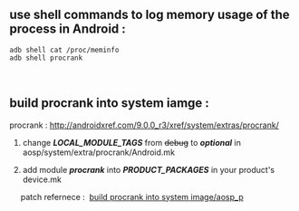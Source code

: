 
## use shell commands to log memory usage of the process in Android :

```
adb shell cat /proc/meminfo
adb shell procrank
```

<br />

## build procrank into system iamge :

procrank :  <http://androidxref.com/9.0.0_r3/xref/system/extras/procrank/>

1. change ___LOCAL_MODULE_TAGS___ from <s>debug</s> to ___optional___ in aosp/system/extra/procrank/Android.mk

2. add module ___procrank___ into ___PRODUCT_PACKAGES___ in your product's device.mk

&nbsp;&nbsp;&nbsp;&nbsp;&nbsp;patch refernece : &nbsp;[build procrank into system image/aosp_p](https://github.com/tingkts/Android-log-memory-usage/tree/master/build%20procrank%20into%20system%20image/aosp_p)
